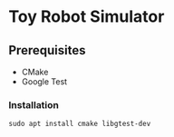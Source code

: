 # Toy Robot Simulator

## Prerequisites

 - CMake
 - Google Test

### Installation

`sudo apt install cmake libgtest-dev`
